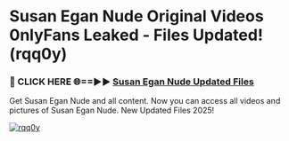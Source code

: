 # Susan Egan Nude Original Videos 0nlyFans Leaked - Files Updated! (rqq0y)

<h3>🔴 CLICK HERE 🌐==►► <a href="https://tinyurl.com/yrmya6cz" rel="nofollow">Susan Egan Nude Updated Files</a></h3>

Get Susan Egan Nude and all content. Now you can access all videos and pictures of Susan Egan Nude. New Updated Files 2025!

[![rqq0y](https://i.imgur.com/FMdXYCs.gif)](https://tinyurl.com/yrmya6cz)

